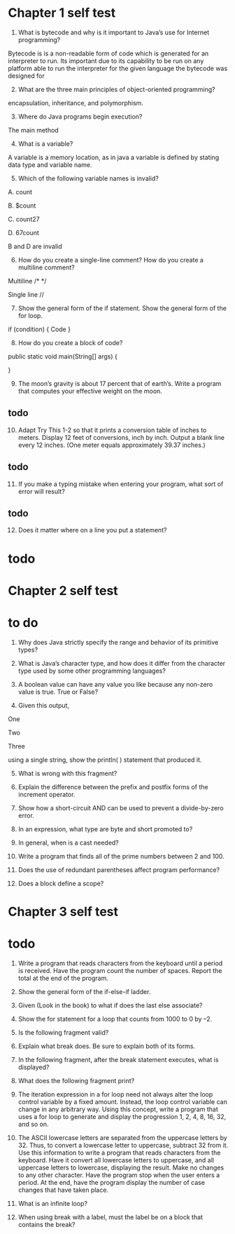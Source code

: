 # Chapter 1 self test
1. What is bytecode and why is it important to Java’s use for Internet programming? 

Bytecode is is a non-readable form of code which is generated for an interpreter to run. 
Its important due to its capability to be run on any platform able to run the interpreter for the given language 
the bytecode was designed for

2. What are the three main principles of object-oriented programming?

encapsulation, inheritance, and polymorphism.

3. Where do Java programs begin execution?

The main method

4. What is a variable?

A variable is a memory location, as in java a variable is defined by stating data type and variable name.

5. Which of the following variable names is invalid?

A. count

B. $count

C. count27

D. 67count

B and D are invalid

6. How do you create a single-line comment? How do you create a multiline comment?

Multiline /* */

Single line //

7. Show the general form of the if statement. Show the general form of the for loop.

if (condition) {
    Code
}

8. How do you create a block of code?

public static void main(String[] args) {

}

9. The moon’s gravity is about 17 percent that of earth’s. Write a program that computes your effective weight on the moon.

## todo

10. Adapt Try This 1-2 so that it prints a conversion table of inches to meters. Display 12 feet of conversions, inch by inch. Output a blank line every 12 inches. (One meter equals approximately 39.37 inches.)

## todo

11. If you make a typing mistake when entering your program, what sort of error will result?

## todo

12. Does it matter where on a line you put a statement?

# todo

# Chapter 2 self test

# to do

1. Why does Java strictly specify the range and behavior of its primitive types?

2. What is Java’s character type, and how does it differ from the character type used by some other programming languages?

3. A boolean value can have any value you like because any non-zero value is true. True or False?

4. Given this output, 

One

Two

Three


using a single string, show the println( ) statement that produced it.

5. What is wrong with this fragment?



6. Explain the difference between the prefix and postfix forms of the increment operator.

7. Show how a short-circuit AND can be used to prevent a divide-by-zero error.

8. In an expression, what type are byte and short promoted to?

9. In general, when is a cast needed?

10. Write a program that finds all of the prime numbers between 2 and 100.

11. Does the use of redundant parentheses affect program performance?

12. Does a block define a scope?


# Chapter 3 self test
# todo
1. Write a program that reads characters from the keyboard until a period is received. Have the program count the number of spaces. Report the total at the end of the program.

2. Show the general form of the if-else-if ladder.

3. Given (Look in the book) to what if does the last else associate?

4. Show the for statement for a loop that counts from 1000 to 0 by –2.

5. Is the following fragment valid?

6. Explain what break does. Be sure to explain both of its forms.

7. In the following fragment, after the break statement executes, what is displayed?

8. What does the following fragment print?

9. The iteration expression in a for loop need not always alter the loop control variable by a fixed amount. Instead, the loop control variable can change in any arbitrary way. Using this concept, write a program that uses a for loop to generate and display the progression 1, 2, 4, 8, 16, 32, and so on.

10. The ASCII lowercase letters are separated from the uppercase letters by 32. Thus, to convert a lowercase letter to uppercase, subtract 32 from it. Use this information to write a program that reads characters from the keyboard. Have it convert all lowercase letters to uppercase, and all uppercase letters to lowercase, displaying the result. Make no changes to any other character. Have the program stop when the user enters a period. At the end, have the program display the number of case changes that have taken place.

11. What is an infinite loop?

12. When using break with a label, must the label be on a block that contains the break?